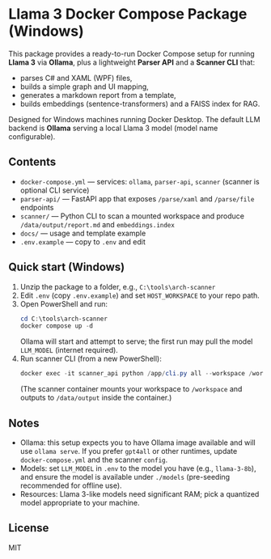 # Llama 3 Docker Compose Package (Windows)

This package provides a ready-to-run Docker Compose setup for running **Llama 3** via **Ollama**, plus a lightweight **Parser API** and a **Scanner CLI** that:
- parses C# and XAML (WPF) files,
- builds a simple graph and UI mapping,
- generates a markdown report from a template,
- builds embeddings (sentence-transformers) and a FAISS index for RAG.

Designed for Windows machines running Docker Desktop. The default LLM backend is **Ollama** serving a local Llama 3 model (model name configurable).

## Contents
- `docker-compose.yml` — services: `ollama`, `parser-api`, `scanner` (scanner is optional CLI service)
- `parser-api/` — FastAPI app that exposes `/parse/xaml` and `/parse/file` endpoints
- `scanner/` — Python CLI to scan a mounted workspace and produce `/data/output/report.md` and `embeddings.index`
- `docs/` — usage and template example
- `.env.example` — copy to `.env` and edit

## Quick start (Windows)
1. Unzip the package to a folder, e.g., `C:\tools\arch-scanner`
2. Edit `.env` (copy `.env.example`) and set `HOST_WORKSPACE` to your repo path.
3. Open PowerShell and run:
   ```powershell
   cd C:\tools\arch-scanner
   docker compose up -d
   ```
   Ollama will start and attempt to serve; the first run may pull the model `LLM_MODEL` (internet required).
4. Run scanner CLI (from a new PowerShell):
   ```powershell
   docker exec -it scanner_api python /app/cli.py all --workspace /workspace --template /workspace/doc-template/template.md
   ```
   (The scanner container mounts your workspace to `/workspace` and outputs to `/data/output` inside the container.)

## Notes
- Ollama: this setup expects you to have Ollama image available and will use `ollama serve`. If you prefer `gpt4all` or other runtimes, update `docker-compose.yml` and the scanner `config`.
- Models: set `LLM_MODEL` in `.env` to the model you have (e.g., `llama-3-8b`), and ensure the model is available under `./models` (pre-seeding recommended for offline use).
- Resources: Llama 3-like models need significant RAM; pick a quantized model appropriate to your machine.

## License
MIT
